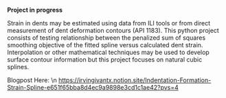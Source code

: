 **Project in progress**

Strain in dents may be estimated using data from ILI tools or from direct measurement of dent deformation contours (API 1183). This python project consists of testing relationship between the penalized sum of squares smoothing objective of the fitted spline versus calculated dent strain. Interpolation or other mathematical techniques may be used to develop surface contour information but this project focuses on natural cubic splines.

Blogpost Here: \n
https://irvingivantx.notion.site/Indentation-Formation-Strain-Spline-e651f65bba8d4ec9a9898e3cd1c1ae42?pvs=4
